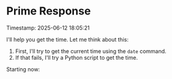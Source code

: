 # Prime Response
Timestamp: 2025-06-12 18:05:21

I'll help you get the time. Let me think about this:

1. First, I'll try to get the current time using the `date` command.
2. If that fails, I'll try a Python script to get the time.

Starting now:
```{.script execute="date"}
```